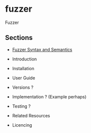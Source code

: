 fuzzer
======

Fuzzer

Sections
--------

* [Fuzzer Syntax and Semantics](https://github.com/umeding/fuzzer/doc/sections/syntax.md)

* Introduction
* Installation
* User Guide
* Versions ?
* Implementation ? (Example perhaps)
* Testing ?
* Related Resources
* Licencing
